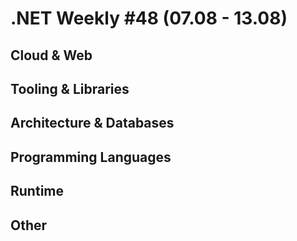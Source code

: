 # .NET Weekly #48 (07.08 - 13.08)

## Cloud & Web

## Tooling & Libraries

## Architecture & Databases

## Programming Languages

## Runtime

## Other
